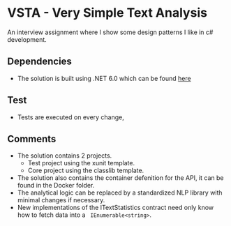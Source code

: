 # VSTA - Very Simple Text Analysis
An interview assignment where I show some design patterns I like in c# development.

## Dependencies
- The solution is built using .NET 6.0 which can be found [here](https://dotnet.microsoft.com/en-us/download/dotnet/6.0)

## Test
- Tests are executed on every change, 

## Comments
- The solution contains 2 projects.
  - Test project using the xunit template.
  - Core project using the classlib template.
- The solution also contains the container defenition for the API, it can be found in the Docker folder.
- The analytical logic can be replaced by a standardized NLP library with minimal changes if necessary.
- New implementations of the ITextStatistics contract need only know how to fetch data into a ` IEnumerable<string>`. 

